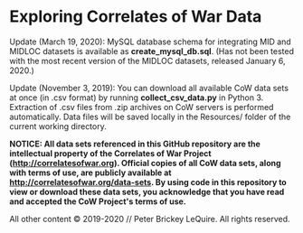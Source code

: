 # Exploring Correlates of War Data

Update (March 19, 2020): MySQL database schema for integrating MID and MIDLOC datasets is available as **create_mysql_db.sql**. (Has not been tested with the most recent version of the MIDLOC datasets, released January 6, 2020.)

Update (November 3, 2019): You can download all available CoW data sets at once (in .csv format) by running **collect_csv_data.py** in Python 3. Extraction of .csv files from .zip archives on CoW servers is performed automatically. Data files will be saved locally in the Resources/ folder of the current working directory.

**NOTICE: All data sets referenced in this GitHub repository are the intellectual property of the Correlates of War Project (http://correlatesofwar.org). Official copies of all CoW data sets, along with terms of use, are publicly available at http://correlatesofwar.org/data-sets. By using code in this repository to view or download these data sets, you acknowledge that you have read and accepted the CoW Project's terms of use.**

All other content © 2019-2020 // Peter Brickey LeQuire. All rights reserved.
